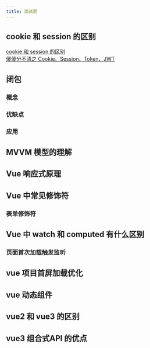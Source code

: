 ```yaml
---
title: 面试题
---
```

## cookie 和 session 的区别
[cookie 和 session 的区别](https://juejin.cn/post/6844903937523482631)\
[傻傻分不清之 Cookie、Session、Token、JWT](https://juejin.cn/post/6844904034181070861)
## 闭包
### 概念

### 优缺点
### 应用
## MVVM 模型的理解
## Vue 响应式原理
## Vue 中常见修饰符
### 表单修饰符
## Vue 中 watch 和 computed 有什么区别
### 页面首次加载触发监听
## vue 项目首屏加载优化
## vue 动态组件
## vue2 和 vue3 的区别
## vue3 组合式API 的优点

